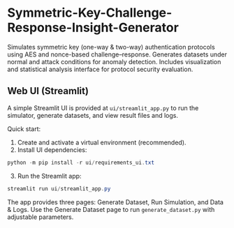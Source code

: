 # Symmetric-Key-Challenge-Response-Insight-Generator
Simulates symmetric key (one-way & two-way) authentication protocols using AES and nonce-based challenge–response. Generates datasets under normal and attack conditions for anomaly detection. Includes visualization and statistical analysis interface for protocol security evaluation.

## Web UI (Streamlit)

A simple Streamlit UI is provided at `ui/streamlit_app.py` to run the simulator, generate datasets, and view result files and logs.

Quick start:

1. Create and activate a virtual environment (recommended).
2. Install UI dependencies:

```powershell
python -m pip install -r ui/requirements_ui.txt
```

3. Run the Streamlit app:

```powershell
streamlit run ui/streamlit_app.py
```

The app provides three pages: Generate Dataset, Run Simulation, and Data & Logs. Use the Generate Dataset page to run `generate_dataset.py` with adjustable parameters.
